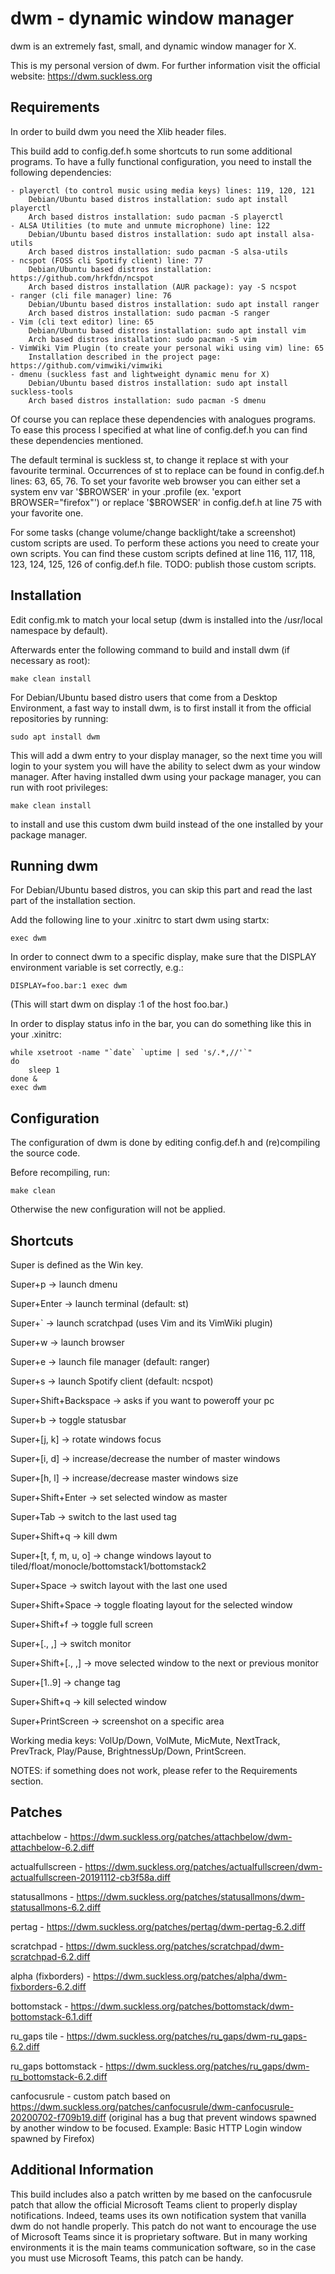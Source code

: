 dwm - dynamic window manager
============================
dwm is an extremely fast, small, and dynamic window manager for X.

This is my personal version of dwm. For further information visit
the official website: https://dwm.suckless.org

Requirements
------------
In order to build dwm you need the Xlib header files.

This build add to config.def.h some shortcuts to run some additional programs.
To have a fully functional configuration, you need to install the following dependencies:

    - playerctl (to control music using media keys) lines: 119, 120, 121
        Debian/Ubuntu based distros installation: sudo apt install playerctl
        Arch based distros installation: sudo pacman -S playerctl
    - ALSA Utilities (to mute and unmute microphone) line: 122
        Debian/Ubuntu based distros installation: sudo apt install alsa-utils
        Arch based distros installation: sudo pacman -S alsa-utils
    - ncspot (FOSS cli Spotify client) line: 77
        Debian/Ubuntu based distros installation: https://github.com/hrkfdn/ncspot
        Arch based distros installation (AUR package): yay -S ncspot
    - ranger (cli file manager) line: 76
        Debian/Ubuntu based distros installation: sudo apt install ranger
        Arch based distros installation: sudo pacman -S ranger
    - Vim (cli text editor) line: 65
        Debian/Ubuntu based distros installation: sudo apt install vim
        Arch based distros installation: sudo pacman -S vim
    - VimWiki Vim Plugin (to create your personal wiki using vim) line: 65
        Installation described in the project page: https://github.com/vimwiki/vimwiki
    - dmenu (suckless fast and lightweight dynamic menu for X)
       	Debian/Ubuntu based distros installation: sudo apt install suckless-tools
       	Arch based distros installation: sudo pacman -S dmenu

Of course you can replace these dependencies with analogues programs. To ease this
process I specified at what line of config.def.h you can find these dependencies
mentioned.

The default terminal is suckless st, to change it replace st with your favourite terminal.
Occurrences of st to replace can be found in config.def.h lines: 63, 65, 76.
To set your favorite web browser you can either set a system env var '$BROWSER' in your
.profile (ex. 'export BROWSER="firefox"') or replace '$BROWSER' in config.def.h at line
75 with your favorite one.

For some tasks (change volume/change backlight/take a screenshot) custom scripts are used.
To perform these actions you need to create your own scripts. You can find these custom
scripts defined at line 116, 117, 118, 123, 124, 125, 126 of config.def.h file.
TODO: publish those custom scripts.


Installation
------------
Edit config.mk to match your local setup (dwm is installed into
the /usr/local namespace by default).

Afterwards enter the following command to build and install dwm (if
necessary as root):

    make clean install

For Debian/Ubuntu based distro users that come from a Desktop Environment,
a fast way to install dwm, is to first install it from the official repositories
by running:

    sudo apt install dwm

This will add a dwm entry to your display manager, so the next time you will
login to your system you will have the ability to select dwm as your window
manager. After having installed dwm using your package manager, you can run
with root privileges:

    make clean install

to install and use this custom dwm build instead of the one installed by your
package manager.


Running dwm
-----------
For Debian/Ubuntu based distros, you can skip this part and read the last
part of the installation section.

Add the following line to your .xinitrc to start dwm using startx:

    exec dwm

In order to connect dwm to a specific display, make sure that
the DISPLAY environment variable is set correctly, e.g.:

    DISPLAY=foo.bar:1 exec dwm

(This will start dwm on display :1 of the host foo.bar.)

In order to display status info in the bar, you can do something
like this in your .xinitrc:

    while xsetroot -name "`date` `uptime | sed 's/.*,//'`"
    do
    	sleep 1
    done &
    exec dwm


Configuration
-------------
The configuration of dwm is done by editing config.def.h
and (re)compiling the source code.

Before recompiling, run:

    make clean

Otherwise the new configuration will not be applied.


Shortcuts
---------
Super is defined as the Win key.


Super+p			-> launch dmenu

Super+Enter		-> launch terminal (default: st)

Super+`			-> launch scratchpad (uses Vim and its VimWiki plugin)

Super+w			-> launch browser

Super+e			-> launch file manager (default: ranger)

Super+s			-> launch Spotify client (default: ncspot)

Super+Shift+Backspace	-> asks if you want to poweroff your pc

Super+b			-> toggle statusbar

Super+[j, k]		-> rotate windows focus

Super+[i, d]		-> increase/decrease the number of master windows

Super+[h, l]		-> increase/decrease master windows size

Super+Shift+Enter	-> set selected window as master

Super+Tab		-> switch to the last used tag

Super+Shift+q		-> kill dwm

Super+[t, f, m, u, o]	-> change windows layout to tiled/float/monocle/bottomstack1/bottomstack2

Super+Space		-> switch layout with the last one used

Super+Shift+Space	-> toggle floating layout for the selected window

Super+Shift+f		-> toggle full screen

Super+[., ,]		-> switch monitor

Super+Shift+[., ,]	-> move selected window to the next or previous monitor

Super+[1..9]		-> change tag

Super+Shift+q		-> kill selected window

Super+PrintScreen	-> screenshot on a specific area

Working media keys: VolUp/Down, VolMute, MicMute, NextTrack, PrevTrack, Play/Pause, BrightnessUp/Down, PrintScreen.

NOTES: if something does not work, please refer to the Requirements section.


Patches
-------
attachbelow - https://dwm.suckless.org/patches/attachbelow/dwm-attachbelow-6.2.diff

actualfullscreen - https://dwm.suckless.org/patches/actualfullscreen/dwm-actualfullscreen-20191112-cb3f58a.diff

statusallmons - https://dwm.suckless.org/patches/statusallmons/dwm-statusallmons-6.2.diff

pertag - https://dwm.suckless.org/patches/pertag/dwm-pertag-6.2.diff

scratchpad - https://dwm.suckless.org/patches/scratchpad/dwm-scratchpad-6.2.diff

alpha (fixborders) - https://dwm.suckless.org/patches/alpha/dwm-fixborders-6.2.diff

bottomstack - https://dwm.suckless.org/patches/bottomstack/dwm-bottomstack-6.1.diff

ru_gaps tile - https://dwm.suckless.org/patches/ru_gaps/dwm-ru_gaps-6.2.diff

ru_gaps bottomstack - https://dwm.suckless.org/patches/ru_gaps/dwm-ru_bottomstack-6.2.diff

canfocusrule - custom patch based on https://dwm.suckless.org/patches/canfocusrule/dwm-canfocusrule-20200702-f709b19.diff (original has a bug that prevent windows spawned by another window to be focused. Example: Basic HTTP Login window spawned by Firefox)


Additional Information
----------------------

This build includes also a patch written by me based on the canfocusrule patch that allow the
official Microsoft Teams client to properly display notifications. Indeed, teams uses its own
notification system that vanilla dwm do not handle properly.
This patch do not want to encourage the use of Microsoft Teams since it is proprietary
software. But in many working environments it is the main teams communication software,
so in the case you must use Microsoft Teams, this patch can be handy.
